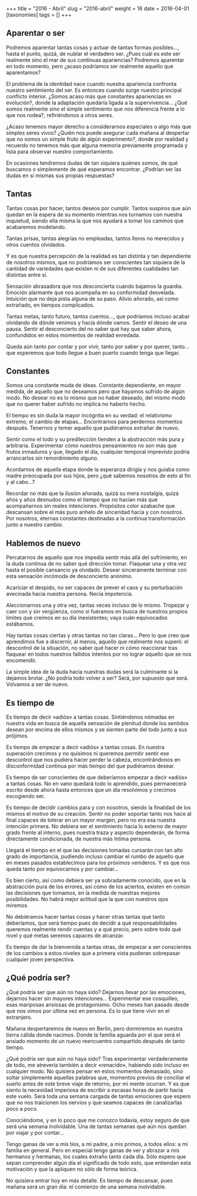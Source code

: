 +++
title = "2016 - Abril"
slug = "2016-abril"
weight = 16
date = 2016-04-01
[taxonomies]
tags = []
+++

## Aparentar o ser

Podremos aparentar tantas cosas y actuar de tantas formas posibles…, hasta el punto, quizá, de nublar el verdadero ser. ¿Pues cuál es este ser realmente sino el mar de sus continuas apariencias? Podremos aparentar en todo momento, pero ¿acaso podríamos ser realmente aquello que aparentamos?

El problema de la identidad nace cuando nuestra apariencia confronta nuestro sentimiento del ser. Es entonces cuando surge nuestro principal conflicto interior. ¿Somos acaso más que constantes apariencias en evolución?, donde la adaptación quedaría ligada a la supervivencia… ¿Qué somos realmente sino el simple sentimiento que nos diferencia frente a lo que nos rodea?, refiriéndonos a otros seres.

¿Acaso tenemos mayor derecho a considerarnos especiales o algo más que simples seres vivos? ¿Quién nos puede asegurar cada mañana al despertar que no somos un simple fruto de algún experimento?, donde por realidad y recuerdo no tenemos más que alguna memoria previamente programada y lista para observar nuestro comportamiento.

En ocasiones tendremos dudas de tan siquiera quiénes somos, de qué buscamos o simplemente de qué esperamos encontrar. ¿Podrían ser las dudas en sí mismas sus propias respuestas?


## Tantas

Tantas cosas por hacer, tantos deseos por cumplir. Tantos suspiros que aún quedan en la espera de su momento mientras nos turnamos con nuestra inquietud, siendo ella misma la que nos ayudará a tomar los caminos que acabaremos modelando.

Tantas prisas, tantas alegrías no empleadas, tantos lloros no merecidos y otros cuentos olvidados.

Y es que nuestra percepción de la realidad es tan distinta y tan dependiente de nosotros mismos, que no podríamos ser conscientes tan siquiera de la cantidad de variedades que existen ni de sus diferentes cualidades tan distintas entre sí.

Sensación abrasadora que nos desconcierta cuando bajamos la guardia. Emoción alarmante que nos acompaña en su conformidad desvelada. Intuición que no deja pista alguna de su paso. Alivio añorado, así como extrañado, en tiempos complicados.

Tantas metas, tanto futuro, tantos cuentos…, que podríamos incluso acabar olvidando de dónde venimos y hacia dónde vamos. Sentir el deseo de una pausa. Sentir el desconcierto del no saber qué hay que saber ahora, confundidos en estos momentos de realidad enredada.

Queda aún tanto por contar y por vivir, tanto por saber y por querer, tanto… que esperemos que todo llegue a buen puerto cuando tenga que llegar.


## Constantes

Somos una constante muda de ideas. Constante dependiente, en mayor medida, de aquello que no deseamos pero que hayamos sufrido de algún modo. No desear no es lo mismo que no haber deseado, del mismo modo que no querer haber sufrido no implica no haberlo hecho.

El tiempo es sin duda la mayor incógnita en su verdad: el relativismo extremo, el cambio de etapas… Encontrarnos para perdernos momentos después. Tenernos y temer aquello que pudiéramos extrañar de nuevo.

Sentir como el todo y su predilección tienden a la abstracción más pura y arbitraria. Experimentar cómo nuestros pensamientos no son más que frutos inmaduros y que, llegado el día, cualquier temporal imprevisto podría arrancarlos sin remordimiento alguno.

Acordarnos de aquella etapa donde la esperanza dirigía y nos guiaba como madre preocupada por sus hijos, pero ¿qué sabemos nosotros de esto al fin y al cabo…?

Recordar no más que la ilusión añorada, quizá su mera nostalgia, quizá años y años desnudos como el tiempo que no hacían más que acompañarnos sin reales intenciones. Propósitos color azabache que descansan sobre el más puro anhelo de sinceridad hacia y con nosotros. Por nosotros, eternas constantes destinadas a la continua transformación junto a nuestro cambio.


## Hablemos de nuevo

Percatarnos de aquello que nos impedía sentir más allá del sufrimiento, en la duda continua de no saber qué dirección tomar. Flaquear una y otra vez hasta el posible cansancio ya olvidado. Desear sinceramente terminar con esta sensación incómoda de desconcierto anónimo.

Acariciar el despido, no ser capaces de prever el caos y su perturbación avecinada hacia nuestra persona. Necia impotencia.

Aleccionarnos una y otra vez, tantas veces incluso de lo mismo. Tropezar y caer con y sin vergüenza, como si fuéramos en busca de nuestros propios límites que creímos en su día inexistentes; vaya cuán equivocados estábamos.

Hay tantas cosas ciertas y otras tantas no tan claras… Pero lo que creo que aprendimos fue a discernir, al menos, aquello que realmente nos superó: el descontrol de la situación, no saber qué hacer ni cómo reaccionar tras flaquear en todos nuestros fallidos intentos por no lograr aquello que se nos encomendó.

La simple idea de la duda hacia nuestras dudas será la culminante si la dejamos brotar. ¿No podría todo volver a ser? Será, por supuesto que será. Volvamos a ser de nuevo.


## Es tiempo de

Es tiempo de decir «adiós» a tantas cosas. Sintiéndonos nómadas en nuestra vida en busca de aquella sensación de plenitud donde los sentidos desean por encima de ellos mismos y se sienten parte del todo junto a sus prójimos.

Es tiempo de empezar a decir «adiós» a tantas cosas. En nuestra superación crecimos y no quisimos ni queremos permitir sentir ese descontrol que nos pudiera hacer perder la cabeza, encontrándonos en disconformidad continua por más tiempo del que pudiéramos desear.

Es tiempo de ser conscientes de que deberíamos empezar a decir «adiós» a tantas cosas. No en vano quedará todo lo aprendido, pues permanecerá escrito desde ahora hasta entonces que un día resolvimos y crecimos escogiendo ser.

Es tiempo de decidir cambios para y con nosotros, siendo la finalidad de los mismos el motivo de su creación. Sentir no poder soportar tanto nos hace al final capaces de tolerar en un mayor margen, pero no era esa nuestra intención primera. No debiera ser el sentimiento hacia lo externo de mayor grado frente al interno, pues nuestra traza y aspecto dependerán, de forma directamente condicionada, de nuestra más íntima persona.

Llegará el tiempo en el que las decisiones tomadas cursarán con tan alto grado de importancia, pudiendo incluso cambiar el rumbo de aquello que en meses pasados establecimos para los próximos venideros. Y es que nos queda tanto por equivocarnos y por cambiar…

Es bien cierto, así como debiera ser ya sobradamente conocido, que en la abstracción pura de los errores, así como de los aciertos, existen en común las decisiones que tomamos, en la medida de nuestras mejores posibilidades. No habrá mejor actitud que la que con nuestros ojos miremos.

No debiéramos hacer tantas cosas y hacer otras tantas que tanto deberíamos, que será tiempo pues de decidir a qué responsabilidades queremos realmente rendir cuentas y a qué precio, pero sobre todo qué nivel y qué metas seremos capaces de alcanzar.

Es tiempo de dar la bienvenida a tantas otras, de empezar a ser conscientes de los cambios a estos niveles que a primera vista pudieran sobrepasar cualquier joven perspectiva.


## ¿Qué podría ser?

¿Qué podría ser que aún no haya sido? Dejarnos llevar por las emociones, dejarnos hacer sin mayores intenciones... Experimentar ese cosquilleo, esas mariposas ansiosas de protagonismo. Ocho meses han pasado desde que nos vimos por última vez en persona. Es lo que tiene vivir en el extranjero.

Mañana despertaremos de nuevo en Berlín, pero dormiremos en nuestra tierra cálida donde nacimos. Donde la familia aguarda por el que será el ansiado momento de un nuevo reencuentro compartido después de tanto tiempo.

¿Qué podría ser que aún no haya sido? Tras experimentar verdaderamente de todo, me atrevería también a decir «renacido», habiendo sido incluso en cualquier modo. No quisiera pensar en estos momentos demasiado, sino soltar simplemente aquellas palabras que, momentos previos de conciliar el sueño antes de este breve viaje de retorno, por mi mente ocurran. Y es que siento la necesidad imperiosa de escribir a escasas horas de partir hacia este vuelo. Será toda una semana cargada de tantas emociones que espero que no nos traicionen los nervios y que seamos capaces de canalizarlas poco a poco.

Conociéndome, y en lo poco que me conozco todavía, estoy seguro de que será una semana inolvidable. Una de tantas semanas que aún nos quedan por viajar y por contar...

Tengo ganas de ver a mis tíos, a mi padre, a mis primos, a todos ellos: a mi familia en general. Pero en especial tengo ganas de ver y abrazar a mis hermanos y hermanas, los cuales extraño tanto cada día. Sólo espero que sepan comprender algún día el significado de todo esto, que entiendan esta motivación y que la apliquen no sólo de forma teórica.

No quisiera entrar hoy en más detalle. Es tiempo de descansar, pues mañana será un gran día: el comienzo de una semana inolvidable.
